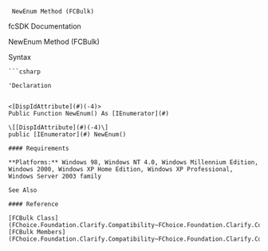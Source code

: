 ﻿     NewEnum Method (FCBulk)                                                   

fcSDK Documentation

NewEnum Method (FCBulk)

Syntax

```vbnet
```csharp

'Declaration
 

<[DispIdAttribute](#)(-4)>
Public Function NewEnum() As [IEnumerator](#)

\[[DispIdAttribute](#)(-4)\]
public [IEnumerator](#) NewEnum()

#### Requirements

**Platforms:** Windows 98, Windows NT 4.0, Windows Millennium Edition, Windows 2000, Windows XP Home Edition, Windows XP Professional, Windows Server 2003 family

See Also

#### Reference

[FCBulk Class](FChoice.Foundation.Clarify.Compatibility~FChoice.Foundation.Clarify.Compatibility.FCBulk.md)  
[FCBulk Members](FChoice.Foundation.Clarify.Compatibility~FChoice.Foundation.Clarify.Compatibility.FCBulk_members.md)